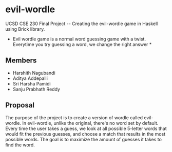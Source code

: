 # evil-wordle
UCSD CSE 230 Final Project -- Creating the evil-wordle game in Haskell using Brick library.
* Evil wordle game is a normal word guessing game with a twist. Everytime you try guessing a word, we change the right answer *

## Members
- Harshith Nagubandi
- Aditya Addepalli
- Sri Harsha Pamidi
- Sanju Prabhath Reddy

## Proposal

The purpose of the project is to create a version of wordle called evil-wordle. In evil-wordle, unlike the original, there's no word set by default. Every time the user takes a guess, we look at all possible 5-letter words that would fit the previous guesses, and choose a match that results in the most possible words. The goal is to maximize the amount of guesses it takes to find the word.
